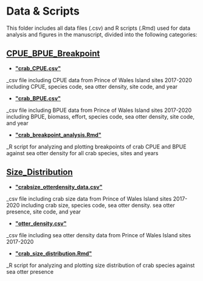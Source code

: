 # Data & Scripts

This folder includes all data files (.csv) and R scripts (.Rmd) used for data analysis and figures in the manuscript, divided into the following categories:

## [CPUE_BPUE_Breakpoint](CPUE_BPUE_Breakpoint)

* [**"crab_CPUE.csv"**](CPUE_BPUE_Breakpoint/crab_CPUE.csv)

_csv file including CPUE data from Prince of Wales Island sites 2017-2020 including CPUE, species code, sea otter density, site code, and year

* [**"crab_BPUE.csv"**](CPUE_BPUE_Breakpoint/crab_BPUE.csv)

_csv file including BPUE data from Prince of Wales Island sites 2017-2020 including BPUE, biomass, effort, species code, sea otter density, site code, and year

* [**"crab_breakpoint_analysis.Rmd"**](CPUE_BPUE_Breakpoint/crab_breakpoint_analysis.Rmd)

_R script for analyzing and plotting breakpoints of crab CPUE and BPUE against sea otter density for all crab species, sites and years

## [Size_Distribution](Size_Distribution)

* [**"crabsize_otterdensity_data.csv"**](Size_Distribution/crabsize_otterdensity_data.csv)

_csv file including crab size data from Prince of Wales Island sites 2017-2020 including crab size, species code, sea otter density. sea otter presence, site code, and year

* [**"otter_density.csv"**](Size_Distribution/otter_density.csv)

_csv file including sea otter density data from Prince of Wales Island sites 2017-2020 

* [**"crab_size_distribution.Rmd"**](Size_Distribution/crab_size_distribution.Rmd)

_R script for analyzing and plotting size distribution of crab species against sea otter presence
